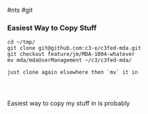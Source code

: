 #nts #git  

### Easiest Way to Copy Stuff

```
cd ~/tmp/  
git clone git@github.com:c3-e/c3fed-mda.git  
git checkout feature/jm/MDA-1004-whatever  
mv mda/mdaUserManagement ~/c3/c3fed-mda/

just clone again elsewhere then `mv` it in




```
Easiest way to copy my stuff in is probably

  

